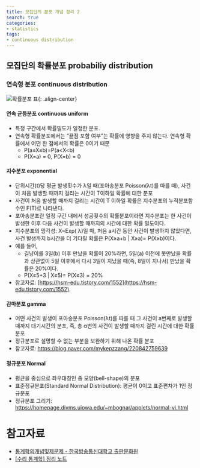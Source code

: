 ```yaml
---
title: 모집단의 분포 개념 정리 2
search: true
categories:
- statistics
tags:
- continuous distribution
---
```




## 모집단의 확률분포 probabiliy distribution⠀
### 연속형 분포 continuous distribution
![확률분포 표]({{site.url}}{{site.baseurl}}/assets/images/statistics/probability-distribution.jpg){: .align-center}
  

#### 연속 균등분포 continuous uniform
* 특정 구간에서 확률밀도가 일정한 분포. 
* 연속형 확률분포에서는 “끝점 포함 여부”는 확률에 영향을 주지 않는다.  연속형 확률에서 어떤 한 점에서의 확률은 0이기 때문
  - P(a≤X≤b)=P(a<X<b)
  - P(X=a) = 0, P(X=b) = 0

#### 지수분포 exponential
* 단위시간(t)당 평균 발생횟수가 λ일 때(포아송분포  Poisson(λt)를 따를 때), 사건이 처음 발생할 때까지 걸리는 시간이 T이하일 확률에 대한 분포
* 사건이 처음 발생할 때까지 걸리는 시간이 T 이하일 확률은 지수분포의 누적분포함수인 F(T)로 나타낸다.
* 포아송분포란 일정 구간 내에서 성공횟수의 확률분포이라면 지수분포는 한 사건이 발생한 이후 다음 사건이 발생할 때까지의 시간에 대한 확률 밀도이다.
* 지수분포의 망각성: X~Exp( λ)일 때, 처음 a시간 동안 사건이 발생하지 않았다면, 사건 발생까지 b시간을 더 기다릴 확률은 P(X≥a+b | X≥a)= P(X≥b)이다.
* 예를 들어,
  * 길냥이를 3일(b) 이후 만났을 확률이 20%라면, 5일(a) 이전에 못만났을 확률과 상관없이 5일 이후에서 다시 3일이 지났을 때(즉, 8일이 지나서) 만났을 확률은 20%이다.
  * P(X≥5+3 | X≥5)= P(X≥3) = 20%
* 참고자료: [https://hsm-edu.tistory.com/1552](https://hsm-edu.tistory.com/1552). 

#### 감마분포 gamma
* 어떤 사건의 발생이 포아송분포  Poisson(λt)를 따를 때 그 사건이 a번째로 발생할 때까지 대기시간의 분포, 즉, 총 α번의 사건이 발생할 때까지 걸린 시간에 대한 확률분포
* 정규분포로 설명할 수 없는 부분을 보완하기 위해 나온 확률 분포
* 참고자료: https://blog.naver.com/mykepzzang/220842759639  

#### 정규분포 Normal
* 평균을 중심으로 좌우대칭인 종 모양(bell-shape)의 분포
* 표준정규분포(Standard Normal Distribution): 평균이 0이고 표준편차가 1인 정규분포
* 정규분포 그리기: https://homepage.divms.uiowa.edu/~mbognar/applets/normal-vi.html

# 참고자료
- [통계학의개념및제문제 - 한국방송통신대학교 출판문화원](https://press.knou.ac.kr/goods/textBookView.do?condCmdtCode=9788920031618&condLscValue=001&condYr=&condSmst=)
- [\[수리 통계학\] 정리 노트](https://gagadi.tistory.com/49?category=950402)